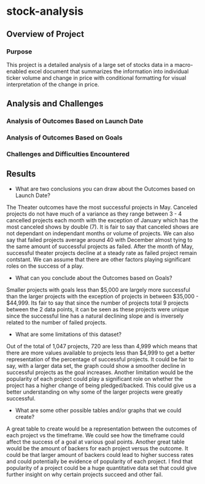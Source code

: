 # stock-analysis
## Overview of Project
### Purpose
This project is a detailed analysis of a large set of stocks data in a macro-enabled excel document that summarizes the information into individual ticker volume and change in price with conditional formatting for visual interpretation of the change in price.

## Analysis and Challenges

### Analysis of Outcomes Based on Launch Date

### Analysis of Outcomes Based on Goals

### Challenges and Difficulties Encountered

## Results

- What are two conclusions you can draw about the Outcomes based on Launch Date?

The Theater outcomes have the most successful projects in May. Canceled projects do not have much of a variance as they range between 3 - 4 cancelled projects each month with the exception of January which has the most canceled shows by double (7). It is fair to say that canceled shows are not dependant on independant months or volume of projects. We can also say that failed projects average around 40 with December almost tying to the same amount of successful projects as failed. After the month of May, successful theater projects decline at a steady rate as failed project remain contstant. We can assume that there are other factors playing significant roles on the success of a play.


- What can you conclude about the Outcomes based on Goals?

Smaller projects with goals less than $5,000 are largely more successful than the larger projects with the exception of projects in between $35,000 - $44,999. Its fair to say that since the number of projects total 9 projects between the 2 data points, it can be seen as these projects were unique since the successful line has a natural declining slope and is inversely related to the number of failed projects. 

- What are some limitations of this dataset?

Out of the total of 1,047 projects, 720 are less than 4,999 which means that there are more values available to projects less than $4,999 to get a better representation of the percentage of successful projects. It could be fair to say, with a larger data set, the graph could show a smoother decline in successful projects as the goal increases. Another limitation would be the popularity of each project could play a significant role on whether the project has a higher change of being pledged/backed. This could give us a better understanding on why some of the larger projects were greatly successful. 

- What are some other possible tables and/or graphs that we could create?

A great table to create would be a representation between the outcomes of each project vs the timeframe. We could see how the timeframe could affect the success of a goal at various goal points. Another great table would be the amount of backers for each project versus the outcome. It could be that larger amount of backers could lead to higher success rates and could potentially be evidence of popularity of each project. I find that popularity of a project could be a huge quantitative data set that could give further insight on why certain projects succeed and other fail. 
